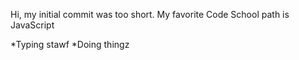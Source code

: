 Hi, my initial commit was too short.
My favorite Code School path is JavaScript

*Typing stawf
*Doing thingz

